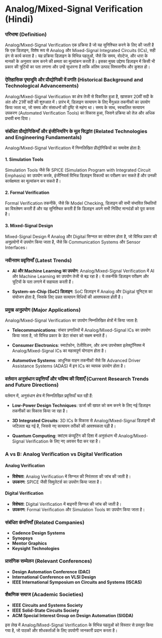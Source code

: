 # Analog/Mixed-Signal Verification (Hindi)

### परिभाषा (Definition)

Analog/Mixed-Signal Verification एक प्रक्रिया है जो यह सुनिश्चित करने के लिए की जाती है कि एक डिज़ाइन, विशेष रूप से Analog और Mixed-Signal Integrated Circuits (ICs), सही ढंग से कार्य करता है। यह प्रक्रिया डिज़ाइन के विभिन्न पहलुओं, जैसे कि समय, वोल्टेज, और धारा के मानकों के अनुसार काम करने की क्षमता का मूल्यांकन करती है। इसका मुख्य उद्देश्य डिज़ाइन में किसी भी प्रकार की त्रुटियों का पता लगाना और उन्हें सुधारना है ताकि अंतिम उत्पाद विश्वसनीय और कुशल हो।

### ऐतिहासिक पृष्ठभूमि और प्रौद्योगिकी में प्रगति (Historical Background and Technological Advancements)

Analog/Mixed-Signal Verification का क्षेत्र तेजी से विकसित हुआ है, खासकर 20वीं सदी के अंत और 21वीं सदी की शुरुआत में। प्रारंभ में, डिज़ाइन सत्यापन के लिए मैनुअल तकनीकों का उपयोग किया जाता था, जो समय और संसाधनों की दृष्टि से महंगा था। समय के साथ, स्वचालित सत्यापन उपकरण (Automated Verification Tools) का विकास हुआ, जिसने प्रक्रिया को तेज़ और अधिक प्रभावी बना दिया। 

### संबंधित प्रौद्योगिकियाँ और इंजीनियरिंग के मूल सिद्धांत (Related Technologies and Engineering Fundamentals)

Analog/Mixed-Signal Verification में निम्नलिखित प्रौद्योगिकियों का समावेश होता है:

#### 1. Simulation Tools
Simulation Tools जैसे कि SPICE (Simulation Program with Integrated Circuit Emphasis) का उपयोग करके, इंजीनियर्स विभिन्न डिज़ाइन विकल्पों का परीक्षण कर सकते हैं और उनकी कार्यक्षमता का मूल्यांकन कर सकते हैं।

#### 2. Formal Verification
Formal Verification तकनीकें, जैसे कि Model Checking, डिज़ाइन की सभी संभावित स्थितियों का विश्लेषण करती हैं और यह सुनिश्चित करती हैं कि डिज़ाइन अपने सभी निर्दिष्ट मानदंडों को पूरा करता है।

#### 3. Mixed-Signal Design
Mixed-Signal Design में Analog और Digital सिग्नल का संयोजन होता है, जो विभिन्न प्रकार की अनुप्रयोगों में उपयोग किया जाता है, जैसे कि Communication Systems और Sensor Interfaces।

### नवीनतम प्रवृत्तियाँ (Latest Trends)

- **AI और Machine Learning का उपयोग**: Analog/Mixed-Signal Verification में AI और Machine Learning का उपयोग तेजी से बढ़ रहा है। ये तकनीकें डिज़ाइन परीक्षण और त्रुटियों के पता लगाने में सहायता करती हैं।
  
- **System-on-Chip (SoC) डिज़ाइन**: SoC डिज़ाइन में Analog और Digital यूनिट्स का संयोजन होता है, जिसके लिए उन्नत सत्यापन विधियों की आवश्यकता होती है।

### प्रमुख अनुप्रयोग (Major Applications)

Analog/Mixed-Signal Verification का उपयोग निम्नलिखित क्षेत्रों में किया जाता है:

- **Telecommunications**: संचार प्रणालियों में Analog/Mixed-Signal ICs का उपयोग किया जाता है, जो विभिन्न प्रकार के डेटा संचार को सक्षम बनाते हैं।

- **Consumer Electronics**: स्मार्टफोन, टेलीविज़न, और अन्य उपभोक्ता इलेक्ट्रॉनिक्स में Analog/Mixed-Signal ICs का महत्वपूर्ण योगदान होता है।

- **Automotive Systems**: आधुनिक वाहन तकनीकों जैसे कि Advanced Driver Assistance Systems (ADAS) में इन ICs का व्यापक उपयोग होता है।

### वर्तमान अनुसंधान प्रवृत्तियाँ और भविष्य की दिशाएँ (Current Research Trends and Future Directions)

वर्तमान में, अनुसंधान क्षेत्र में निम्नलिखित प्रवृत्तियाँ चल रही हैं:

- **Low-Power Design Techniques**: ऊर्जा की खपत को कम करने के लिए नई डिज़ाइन तकनीकों का विकास किया जा रहा है।

- **3D Integrated Circuits**: 3D ICs के विकास से Analog/Mixed-Signal डिज़ाइनों की जटिलता बढ़ गई है, जिससे नए सत्यापन तरीकों की आवश्यकता पड़ी है।

- **Quantum Computing**: क्वांटम कंप्यूटिंग की दिशा में अनुसंधान भी Analog/Mixed-Signal Verification के लिए नए अवसर पैदा कर रहा है।

### A vs B: Analog Verification vs Digital Verification

#### Analog Verification
- **विशेषता**: Analog Verification में सिग्नल की निरंतरता की जांच की जाती है।
- **उपकरण**: SPICE जैसी सिमुलेटर्स का उपयोग किया जाता है।

#### Digital Verification
- **विशेषता**: Digital Verification में बाइनरी सिग्नल की जांच की जाती है।
- **उपकरण**: Formal Verification और Simulation Tools का उपयोग किया जाता है।

### संबंधित कंपनियाँ (Related Companies)

- **Cadence Design Systems**
- **Synopsys**
- **Mentor Graphics**
- **Keysight Technologies**

### प्रासंगिक सम्मेलन (Relevant Conferences)

- **Design Automation Conference (DAC)**
- **International Conference on VLSI Design**
- **IEEE International Symposium on Circuits and Systems (ISCAS)**

### शैक्षणिक समाज (Academic Societies)

- **IEEE Circuits and Systems Society**
- **IEEE Solid-State Circuits Society**
- **ACM Special Interest Group on Design Automation (SIGDA)**

इस लेख में Analog/Mixed-Signal Verification के विभिन्न पहलुओं को विस्तार से प्रस्तुत किया गया है, जो पाठकों और शोधकर्ताओं के लिए उपयोगी जानकारी प्रदान करता है।